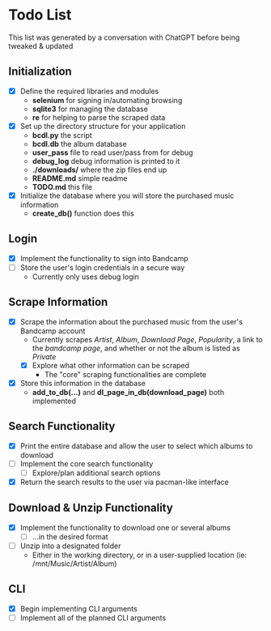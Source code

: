 # Todo List

This list was generated by a conversation with ChatGPT before being tweaked & updated

## Initialization
- [X] Define the required libraries and modules
  - __selenium__ for signing in/automating browsing
  - __sqlite3__ for managing the database
  - __re__ for helping to parse the scraped data
- [X] Set up the directory structure for your application
  - __bcdl.py__ the script
  - __bcdl.db__ the album database
  - __user_pass__ file to read user/pass from for debug
  - __debug_log__ debug information is printed to it
  - __./downloads/__ where the zip files end up
  - __README.md__ simple readme
  - __TODO.md__ this file
- [X] Initialize the database where you will store the purchased music information
  - __create_db()__ function does this

## Login
- [X] Implement the functionality to sign into Bandcamp
- [ ] Store the user's login credentials in a secure way
  - Currently only uses debug login

## Scrape Information
- [X] Scrape the information about the purchased music from the user's Bandcamp account
  - Currently scrapes *Artist*, *Album*, *Download Page*, *Popularity*, a link to the *bandcamp page*, and whether or not the album is listed as *Private*
  - [X] Explore what other information can be scraped
    - The "core" scraping functionalities are complete
- [X] Store this information in the database
  - __add_to_db(...)__ and __dl_page_in_db(download_page)__ both implemented

## Search Functionality
- [X] Print the entire database and allow the user to select which albums to download
- [ ] Implement the core search functionality
  - [ ] Explore/plan additional search options
- [X] Return the search results to the user via pacman-like interface

## Download & Unzip Functionality
- [X] Implement the functionality to download one or several albums
  - [ ] ...in the desired format
- [ ] Unzip into a designated folder
  - Either in the working directory, or in a user-supplied location (ie: /mnt/Music/Artist/Album)

## CLI
- [X] Begin implementing CLI arguments
- [ ] Implement all of the planned CLI arguments
